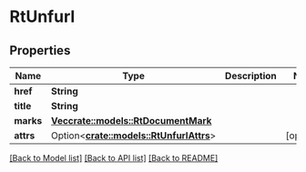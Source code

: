 # RtUnfurl

## Properties

Name | Type | Description | Notes
------------ | ------------- | ------------- | -------------
**href** | **String** |  | 
**title** | **String** |  | 
**marks** | [**Vec<crate::models::RtDocumentMark>**](RtDocumentMark.md) |  | 
**attrs** | Option<[**crate::models::RtUnfurlAttrs**](RtUnfurlAttrs.md)> |  | [optional]

[[Back to Model list]](../README.md#documentation-for-models) [[Back to API list]](../README.md#documentation-for-api-endpoints) [[Back to README]](../README.md)


